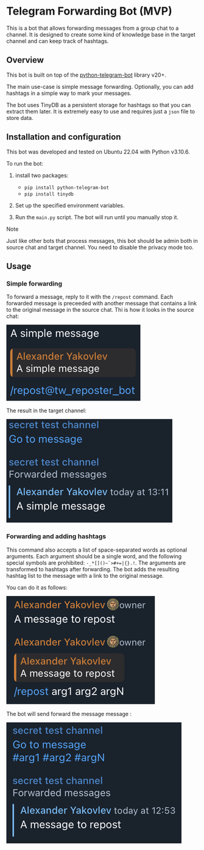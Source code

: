 # Telegram Forwarding Bot (MVP)

This is a bot that allows forwarding messages from a group chat to a channel. It is designed to create some kind of knowledge base in the target channel and can keep track of hashtags.

## Overview

This bot is built on top of the [python-telegram-bot](https://github.com/python-telegram-bot/python-telegram-bot) library v20+.

The main use-case is simple message forwarding. Optionally, you can add hashtags in a simple way to mark your messages.

The bot uses TinyDB as a persistent storage for hashtags so that you can extract them later. It is extremely easy to use and requires just a `json` file to store data.

## Installation and configuration

This bot was developed and tested on Ubuntu 22.04 with Python v3.10.6.

To run the bot:

1. install two packages:

   * `pip install python-telegram-bot`
   * `pip install tinydb`

2. Set up the specified environment variables. 

3. Run the `main.py` script. The bot will run until you manually stop it.

> [!NOTE]
> Just like other bots that process messages, this bot should be admin both in source chat and target channel. You need to disable the privacy mode too.

## Usage

### Simple forwarding

To forward a message, reply to it with the `/repost` command. Each forwarded message is preceeded with another message that contains a link to the original message in the source chat. Thi is how it looks in the source chat:

![Alt text](assets/before-wo.png)

The result in the target channel:

![Alt text](assets/after-wo.png)

### Forwarding and adding hashtags

This command also accepts a list of space-separated words as optional arguments. Each argument should be a single word, and the following special symbols are prohibited: ```-_*[]()~`>#+=|{}.!```. The arguments are transformed to hashtags after forwarding. The bot adds the resulting hashtag list to the message with a link to the original message.

You can do it as follows:

![Source chat with args](assets/before.png)

The bot will send forward the message message :

![Target channel with args](assets/after.png)
